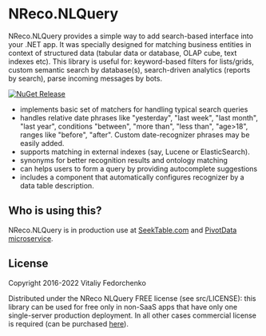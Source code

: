 # NReco.NLQuery

NReco.NLQuery provides a simple way to add search-based interface into your .NET app. It was specially designed for matching business entities in context of structured data (tabular data or database, OLAP cube, text indexes etc). This library is useful for: keyword-based filters for lists/grids, custom semantic search by database(s), search-driven analytics (reports by search), parse incoming messages by bots.

[![NuGet Release](https://img.shields.io/nuget/v/NReco.NLQuery.svg)](https://www.nuget.org/packages/NReco.NLQuery/)

* implements basic set of matchers for handling typical search queries
* handles relative date phrases like "yesterday", "last week", "last month", "last year", conditions "between", "more than", "less than", "age>18", ranges like "before", "after". Custom date-recognizer phrases may be easily added.
* supports matching in external indexes (say, Lucene or ElasticSearch).
* synonyms for better recognition results and ontology matching
* can helps users to form a query by providing autocomplete suggestions
* includes a component that automatically configures recognizer by a data table description.

## Who is using this?
NReco.NLQuery is in production use at [SeekTable.com](https://www.seektable.com/) and [PivotData microservice](https://www.nrecosite.com/pivotdata_service.aspx).


## License
Copyright 2016-2022 Vitaliy Fedorchenko

Distributed under the NReco NLQuery FREE license (see src/LICENSE): this library can be used for free only in non-SaaS apps that have only one single-server production deployment.
In all other cases commercial license is required (can be purchased [here](https://www.nrecosite.com/nlp_ner_net.aspx)).

